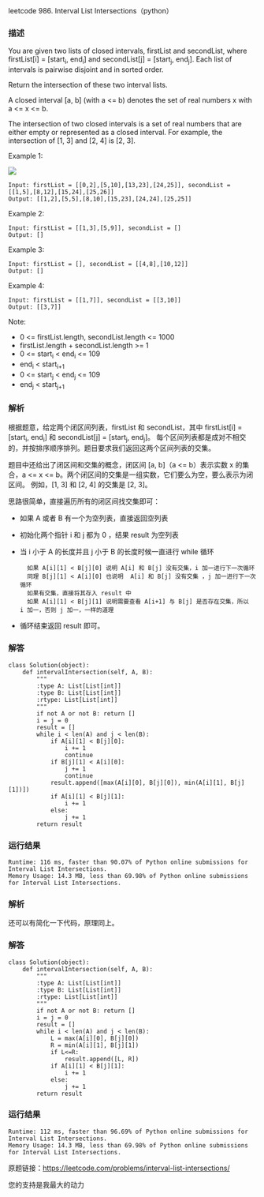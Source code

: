 leetcode  986. Interval List Intersections（python）

### 描述

You are given two lists of closed intervals, firstList and secondList, where firstList[i] = [start<sub>i</sub>, end<sub>i</sub>] and secondList[j] = [start<sub>j</sub>, end<sub>j</sub>]. Each list of intervals is pairwise disjoint and in sorted order.

Return the intersection of these two interval lists.

A closed interval \[a, b] (with a <= b) denotes the set of real numbers x with a <= x <= b.

The intersection of two closed intervals is a set of real numbers that are either empty or represented as a closed interval. For example, the intersection of [1, 3] and [2, 4] is [2, 3].



Example 1:

![](https://assets.leetcode.com/uploads/2019/01/30/interval1.png)

	Input: firstList = [[0,2],[5,10],[13,23],[24,25]], secondList = [[1,5],[8,12],[15,24],[25,26]]
	Output: [[1,2],[5,5],[8,10],[15,23],[24,24],[25,25]]

	
Example 2:

	Input: firstList = [[1,3],[5,9]], secondList = []
	Output: []


Example 3:


	Input: firstList = [], secondList = [[4,8],[10,12]]
	Output: []
	
Example 4:


	Input: firstList = [[1,7]], secondList = [[3,10]]
	Output: [[3,7]]
	

Note:

* 	0 <= firstList.length, secondList.length <= 1000
* 	firstList.length + secondList.length >= 1
* 	0 <= start<sub>i</sub> < end<sub>i</sub> <= 109
* 	end<sub>i</sub> < start<sub>i+1</sub>
* 	0 <= start<sub>j</sub> < end<sub>j</sub> <= 109
* 	end<sub>j</sub> < start<sub>j+1</sub>



### 解析


根据题意，给定两个闭区间列表，firstList 和 secondList，其中 firstList[i] = [start<sub>i</sub>, end<sub>i</sub>] 和 secondList[j] = [start<sub>j</sub>, end<sub>j</sub>]。 每个区间列表都是成对不相交的，并按排序顺序排列。题目要求我们返回这两个区间列表的交集。

题目中还给出了闭区间和交集的概念，闭区间 [a, b]（a <= b）表示实数 x 的集合，a <= x <= b。两个闭区间的交集是一组实数，它们要么为空，要么表示为闭区间。 例如，[1, 3] 和 [2, 4] 的交集是 [2, 3]。

思路很简单，直接遍历所有的闭区间找交集即可：

* 如果 A 或者 B 有一个为空列表，直接返回空列表
* 初始化两个指针 i 和 j 都为 0 ，结果 result 为空列表
* 当 i 小于 A 的长度并且 j 小于 B 的长度时候一直进行 while 循环

		如果 A[i][1] < B[j][0] 说明 A[i] 和 B[j] 没有交集，i 加一进行下一次循环
		同理 B[j][1] < A[i][0] 也说明  A[i] 和 B[j] 没有交集 ，j 加一进行下一次循环
		如果有交集，直接将其存入 result 中
		如果 A[i][1] < B[j][1] 说明需要查看 A[i+1] 与 B[j] 是否存在交集，所以  i 加一，否则 j 加一，一样的道理
* 循环结束返回 result 即可。


### 解答
				

	class Solution(object):
	    def intervalIntersection(self, A, B):
	        """
	        :type A: List[List[int]]
	        :type B: List[List[int]]
	        :rtype: List[List[int]]
	        """
	        if not A or not B: return []
	        i = j = 0
	        result = []
	        while i < len(A) and j < len(B):
	            if A[i][1] < B[j][0]:
	                i += 1
	                continue
	            if B[j][1] < A[i][0]:
	                j += 1
	                continue
	            result.append([max(A[i][0], B[j][0]), min(A[i][1], B[j][1])])
	            if A[i][1] < B[j][1]:
	                i += 1
	            else:
	                j += 1
	        return result
            	      
			
### 运行结果

	Runtime: 116 ms, faster than 90.07% of Python online submissions for Interval List Intersections.
	Memory Usage: 14.3 MB, less than 69.98% of Python online submissions for Interval List Intersections.	

### 解析


还可以有简化一下代码，原理同上。

### 解答


	class Solution(object):
	    def intervalIntersection(self, A, B):
	        """
	        :type A: List[List[int]]
	        :type B: List[List[int]]
	        :rtype: List[List[int]]
	        """
	        if not A or not B: return []
	        i = j = 0
	        result = []
	        while i < len(A) and j < len(B):
	            L = max(A[i][0], B[j][0])
	            R = min(A[i][1], B[j][1])
	            if L<=R:
	                result.append([L, R])
	            if A[i][1] < B[j][1]:
	                i += 1
	            else:
	                j += 1
	        return result

### 运行结果
	
	Runtime: 112 ms, faster than 96.69% of Python online submissions for Interval List Intersections.
	Memory Usage: 14.3 MB, less than 69.98% of Python online submissions for Interval List Intersections.



原题链接：https://leetcode.com/problems/interval-list-intersections/



您的支持是我最大的动力
